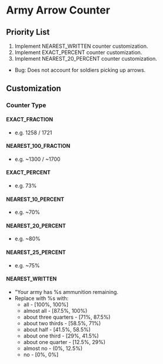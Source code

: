 # Army Arrow Counter

## Priority List

1. Implement NEAREST_WRITTEN counter customization.
2. Implement EXACT_PERCENT counter customization.
3. Implement NEAREST_20_PERCENT counter customization.

- Bug: Does not account for soldiers picking up arrows.

## Customization

### Counter Type

#### EXACT_FRACTION

- e.g. 1258 / 1721

#### NEAREST_100_FRACTION

- e.g. ~1300 / ~1700

#### EXACT_PERCENT

- e.g. 73%

#### NEAREST_10_PERCENT

- e.g. ~70%

#### NEAREST_20_PERCENT

- e.g. ~80%

#### NEAREST_25_PERCENT

- e.g. ~75%

#### NEAREST_WRITTEN

- "Your army has %s ammunition remaining.
- Replace with %s with:
  - all - [100%, 100%]
  - almost all - [87.5%, 100%)
  - about three quarters - [71%, 87.5%)
  - about two thirds - [58.5%, 71%)
  - about half - [41.5%, 58.5%)
  - about one third - [29%, 41.5%)
  - about one quarter - [12.5%, 29%)
  - almost no - (0%, 12.5%)
  - no - [0%, 0%]
